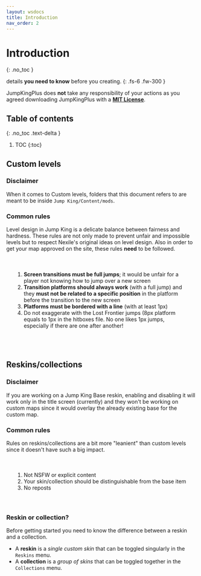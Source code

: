```yaml
---
layout: wsdocs
title: Introduction
nav_order: 2
---
```


# Introduction
{: .no_toc }

details **you need to know** before you creating.
{: .fs-6 .fw-300 }

JumpKingPlus does **not** take any responsibility of your actions as you agreed downloading JumpKingPlus with a [**MIT License**](https://github.com/Phoenixx19/JumpKingPlus/blob/master/LICENSE).

## Table of contents
{: .no_toc .text-delta }

1. TOC
{:toc}

## Custom levels
### Disclaimer
When it comes to Custom levels, folders that this document refers to are meant to be inside `Jump King/Content/mods`. 

### Common rules
Level design in Jump King is a delicate balance between fairness and hardness. These rules are not only made to prevent unfair and impossible levels but to respect Nexile's original ideas on level design. Also in order to get your map approved on the site, these rules **need** to be followed.

<div class="intro" style="padding: 1.6em;">
    <ol>
        <li><b>Screen transitions must be full jumps</b>; it would be unfair for a player not knowing how to jump over a new screen</li>
        <li><b>Transition platforms should always work</b> (with a full jump) and they <b>must not be related to a specific position</b> in the platform before the transition to the new screen</li>
        <li><b>Platforms must be bordered with a line</b> (with at least 1px)</li>
        <li>Do not exaggerate with the Lost Frontier jumps (8px platform equals to 1px in the hitboxes file. No one likes 1px jumps, especially if there are one after another!</li>
    </ol>
</div>

<br>

## Reskins/collections
### Disclaimer
If you are working on a Jump King Base reskin, enabling and disabling it will work only in the title screen (currently) and they won't be working on custom maps since it would overlay the already existing base for the custom map.

### Common rules
Rules on reskins/collections are a bit more "leanient" than custom levels since it doesn't have such a big impact.

<div class="intro" style="padding: 1.6em;">
    <ol>
        <li>Not NSFW or explicit content</li>
        <li>Your skin/collection should be distinguishable from the base item</li>
        <li>No reposts</li>
    </ol>
</div>

### Reskin or collection?
Before getting started you need to know the difference between a reskin and a collection.

- A **reskin** is a *single custom skin* that can be toggled singularly in the `Reskins` menu.
- A **collection** is a *group of skins* that can be toggled together in the `Collections` menu.